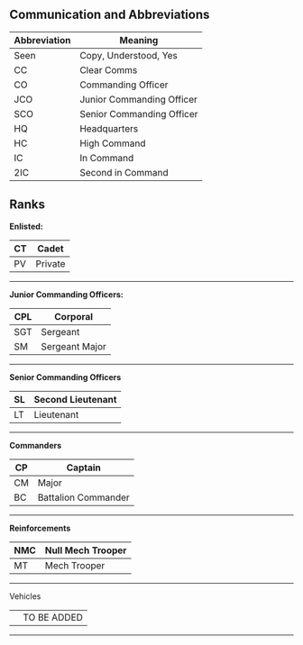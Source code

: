 ## Communication and Abbreviations

| Abbreviation | Meaning                   |
| ------------ | ------------------------- |
| Seen         | Copy, Understood, Yes     |
| CC           | Clear Comms               |
| CO           | Commanding Officer        |
| JCO          | Junior Commanding Officer |
| SCO          | Senior Commanding Officer |
| HQ           | Headquarters              |
| HC           | High Command              |
| IC           | In Command                |
| 2IC          | Second in Command         |

## Ranks
**Enlisted:**

| CT  | Cadet   |
| --- | ------- |
| PV  | Private |
***
**Junior Commanding Officers:**

| CPL | Corporal       |
| --- | -------------- |
| SGT | Sergeant       |
| SM  | Sergeant Major |
***
**Senior Commanding Officers**  

| SL  | Second Lieutenant |
| --- | ----------------- |
| LT  | Lieutenant        |
***
**Commanders**

| CP  | Captain             |
| --- | ------------------- |
| CM  | Major               |
| BC  | Battalion Commander |

***
**Reinforcements**

| NMC | Null Mech Trooper |
| --- | ----------------- |
| MT  | Mech Trooper      |
***
Vehicles

|     |             |
| --- | ----------- |
|     | TO BE ADDED |
***
